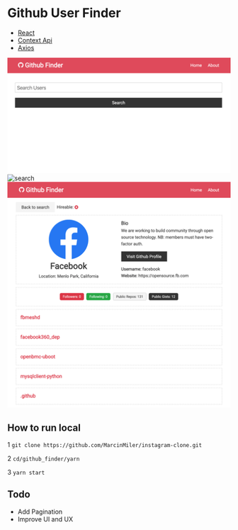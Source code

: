 # Github User Finder

- [React](https://github.com/facebook/react/)
- [Context Api](https://reactjs.org/docs/context.html)
- [Axios](https://github.com/axios/axios)

![home](./images/index.png)
![search](.images/search-result.png)
![user](./images/user.png)

## How to run local

1 `git clone https://github.com/MarcinMiler/instagram-clone.git`

2 `cd/github_finder/yarn`

3 `yarn start`

## Todo

- Add Pagination
- Improve UI and UX
